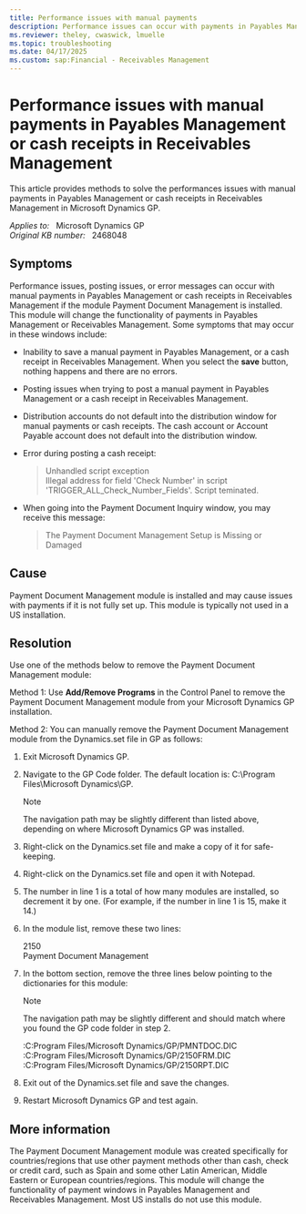 ```yaml
---
title: Performance issues with manual payments
description: Performance issues can occur with payments in Payables Management and Receivables Management if the module Payment Document Management is installed.
ms.reviewer: theley, cwaswick, lmuelle
ms.topic: troubleshooting
ms.date: 04/17/2025
ms.custom: sap:Financial - Receivables Management
---
```

# Performance issues with manual payments in Payables Management or cash receipts in Receivables Management

This article provides methods to solve the performances issues with manual payments in Payables Management or cash receipts in Receivables Management in Microsoft Dynamics GP.

_Applies to:_ &nbsp; Microsoft Dynamics GP  
_Original KB number:_ &nbsp; 2468048

## Symptoms

Performance issues, posting issues, or error messages can occur with manual payments in Payables Management or cash receipts in Receivables Management if the module Payment Document Management is installed. This module will change the functionality of payments in Payables Management or Receivables Management. Some symptoms that may occur in these windows include:

- Inability to save a manual payment in Payables Management, or a cash receipt in Receivables Management. When you select the **save** button, nothing happens and there are no errors.
- Posting issues when trying to post a manual payment in Payables Management or a cash receipt in Receivables Management.
- Distribution accounts do not default into the distribution window for manual payments or cash receipts. The cash account or Account Payable account does not default into the distribution window.
- Error during posting a cash receipt:

  > Unhandled script exception  
Illegal address for field 'Check Number' in script  
'TRIGGER_ALL_Check_Number_Fields'. Script teminated.

- When going into the Payment Document Inquiry window, you may receive this message:

  > The Payment Document Management Setup is Missing or Damaged

## Cause

Payment Document Management module is installed and may cause issues with payments if it is not fully set up. This module is typically not used in a US installation.

## Resolution

Use one of the methods below to remove the Payment Document Management module:

Method 1: Use **Add/Remove Programs** in the Control Panel to remove the Payment Document Management module from your Microsoft Dynamics GP installation.

Method 2: You can manually remove the Payment Document Management module from the Dynamics.set file in GP as follows:

1. Exit Microsoft Dynamics GP.
2. Navigate to the GP Code folder. The default location is: C:\Program Files\Microsoft Dynamics\GP.

   > [!NOTE]
   > The navigation path may be slightly different than listed above, depending on where Microsoft Dynamics GP was installed.

3. Right-click on the Dynamics.set file and make a copy of it for safe-keeping.
4. Right-click on the Dynamics.set file and open it with Notepad.
5. The number in line 1 is a total of how many modules are installed, so decrement it by one. (For example, if the number in line 1 is 15, make it 14.)
6. In the module list, remove these two lines:

   2150  
   Payment Document Management

7. In the bottom section, remove the three lines below pointing to the dictionaries for this module:

   > [!NOTE]
   > The navigation path may be slightly different and should match where you found the GP code folder in step 2.

    :C:Program Files/Microsoft Dynamics/GP/PMNTDOC.DIC  
    :C:Program Files/Microsoft Dynamics/GP/2150FRM.DIC  
    :C:Program Files/Microsoft Dynamics/GP/2150RPT.DIC
  
8. Exit out of the Dynamics.set file and save the changes.
9. Restart Microsoft Dynamics GP and test again.

## More information

The Payment Document Management module was created specifically for countries/regions that use other payment methods other than cash, check or credit card, such as Spain and some other Latin American, Middle Eastern or European countries/regions. This module will change the functionality of payment windows in Payables Management and Receivables Management. Most US installs do not use this module.
